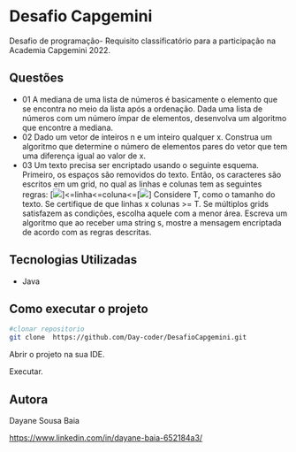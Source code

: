 # Desafio Capgemini
Desafio de programação- Requisito classificatório para a participação na Academia Capgemini 2022.
## Questões
- 01 A mediana de uma lista de números é basicamente o elemento que se encontra no meio da lista após a ordenação.
Dada uma lista de números com um número ímpar de elementos, desenvolva um algoritmo que encontre a mediana.
- 02 Dado um vetor de inteiros n e um inteiro qualquer x.
Construa um algoritmo que determine o número de elementos pares do vetor que tem uma diferença igual ao valor de x.
- 03 Um texto precisa ser encriptado usando o seguinte esquema. Primeiro, os espaços são removidos do texto. 
Então, os caracteres são escritos em um grid, no qual as linhas e colunas tem as seguintes regras:
[<img src="https://www.google.com/chart?cht=tx&chf=bg,s,FFFFFF00&chco=000000&chl=%5Csqrt%7BT%7D" />]<=linha<=coluna<=[<img src="https://www.google.com/chart?cht=tx&chf=bg,s,FFFFFF00&chco=000000&chl=%5Csqrt%7BT%7D" />]
Considere T, como o tamanho do texto.
Se certifique de que linhas x colunas >= T.
Se múltiplos grids satisfazem as condições, escolha aquele com a menor área.
Escreva um algoritmo que ao receber uma string s, mostre a mensagem encriptada de acordo com as regras descritas.
## Tecnologias Utilizadas
- Java
## Como executar o projeto
``` bash
#clonar repositorio
git clone  https://github.com/Day-coder/DesafioCapgemini.git
```
Abrir o projeto na sua IDE.

Executar.
## Autora
Dayane Sousa Baia

https://www.linkedin.com/in/dayane-baia-652184a3/
